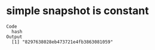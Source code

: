 # simple snapshot is constant

    Code
      hash
    Output
      [1] "8297638028eb473721e4fb3863081059"

